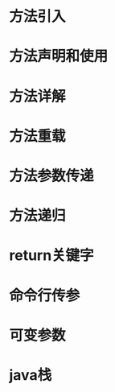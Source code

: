 # 方法引入





# 方法声明和使用





# 方法详解





# 方法重载





# 方法参数传递





# 方法递归





# return关键字





# 命令行传参





# 可变参数





# java栈

